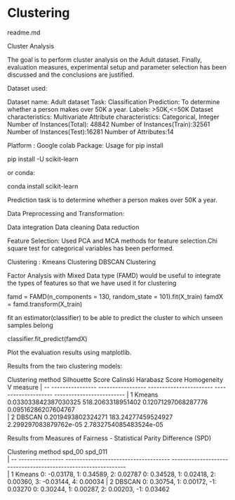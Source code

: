 # Clustering
readme.md

Cluster Analysis

The goal is to perform cluster analysis on the Adult dataset. Finally, evaluation measures, experimental setup and parameter selection has been discussed and the conclusions are justified.

Dataset used:

Dataset name: Adult dataset
Task: Classification
Prediction: To determine whether a person makes over 50K a year.
Labels: >50K,<=50K
Dataset characteristics: Multivariate
Attribute characteristics: Categorical, Integer
Number of Instances(Total): 48842
Number of Instances(Train):32561
Number of Instances(Test):16281
Number of Attributes:14

Platform : Google colab
Package: Usage for pip install

pip install -U scikit-learn

or conda:

conda install scikit-learn

Prediction task is to determine whether a person makes over 50K a year.

Data Preprocessing and Transformation:

Data integration
Data cleaning
Data reduction

Feature Selection:
Used PCA and MCA methods for feature selection.Chi square test for categorical variables has been performed.

Clustering :
Kmeans Clustering 
DBSCAN Clustering

Factor Analysis with Mixed Data type (FAMD) would be useful to integrate the types of features so that we have used it for clustering

famd = FAMD(n_components = 130, random_state = 101).fit(X_train)
famdX = famd.transform(X_train)

fit an estimator(classifier) to be able to predict the cluster to which unseen samples belong 
 
classifier.fit_predict(famdX)

Plot the evaluation results using matplotlib.


Results from the two clustering models:

   Clustering method         Silhouette Score       Calinski Harabasz Score        Homogeneity                 V measure 
| -- ----------------        -----------------      -----------------------    --------------------      -------------------------
| 1  Kmeans                   0.033033842387030325     518.2063318951402       0.12071297068287776          0.09516286207604767     
| 2  DBSCAN                   0.2019493802324271      183.24277459524927     2.299297083879762e-05          2.7832754085483524e-05


Results from Measures of Fairness - Statistical Parity Difference (SPD)

Clustering method                       spd_00                                                 spd_011              
| -- ----------------     -------------------------------------     --------------------------------------------------------------   
| 1  Kmeans               0: -0.03178, 1: 0.34589, 2: 0.02787     0: 0.34528, 1: 0.02418, 2: 0.00360, 3: -0.03144, 4: 0.00034
| 2  DBSCAN               0: 0.30754, 1: 0.00172, -1: 0.03270     0: 0.30244, 1: 0.00287, 2: 0.00203, -1: 0.03462















